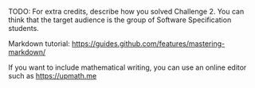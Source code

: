 TODO: For extra credits, describe how you solved Challenge 2. You can think that the 
target audience is the group of Software Specification students.

Markdown tutorial: https://guides.github.com/features/mastering-markdown/

If you want to include mathematical writing, you can use an online editor such as https://upmath.me
